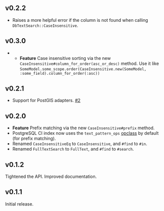 ## v0.2.2

* Raises a more helpful error if the column is not found when calling
  `DbTextSearch::CaseInsensitive`.

## v0.3.0

* * **Feature** Case insensitive sorting via the new `CaseInsensitive#column_for_order(asc_or_desc)` method. Use it like `SomeModel.some_scope.order(CaseInsensitive.new(SomeModel, :some_field).column_for_order(:asc))`

## v0.2.1

* Support for PostGIS adapters.
  [#2](https://github.com/thredded/db_text_search/issues/2)

## v0.2.0

* **Feature** Prefix matching via the new `CaseInsensitive#prefix` method.
* PostgreSQL CI index now uses the `text_pattern_ops` [opclass] by default (for prefix matching).
* Renamed `CaseInsensitiveEq` to `CaseInsensitive`, and `#find` to `#in`.
* Renamed `FullTextSearch` to `FullText`, and `#find` to `#search`.

[opclass]: http://www.postgresql.org/docs/9.5/static/indexes-opclass.html

## v0.1.2

Tightened the API. Improved documentation.

## v0.1.1

Initial release.
